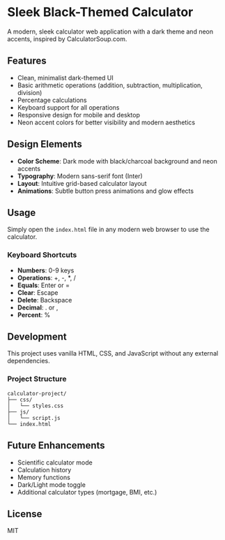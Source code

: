 # Sleek Black-Themed Calculator

A modern, sleek calculator web application with a dark theme and neon accents, inspired by CalculatorSoup.com.

## Features

- Clean, minimalist dark-themed UI
- Basic arithmetic operations (addition, subtraction, multiplication, division)
- Percentage calculations
- Keyboard support for all operations
- Responsive design for mobile and desktop
- Neon accent colors for better visibility and modern aesthetics

## Design Elements

- **Color Scheme**: Dark mode with black/charcoal background and neon accents
- **Typography**: Modern sans-serif font (Inter)
- **Layout**: Intuitive grid-based calculator layout
- **Animations**: Subtle button press animations and glow effects

## Usage

Simply open the `index.html` file in any modern web browser to use the calculator.

### Keyboard Shortcuts

- **Numbers**: 0-9 keys
- **Operations**: +, -, *, /
- **Equals**: Enter or =
- **Clear**: Escape
- **Delete**: Backspace
- **Decimal**: . or ,
- **Percent**: %

## Development

This project uses vanilla HTML, CSS, and JavaScript without any external dependencies.

### Project Structure

```
calculator-project/
├── css/
│   └── styles.css
├── js/
│   └── script.js
└── index.html
```

## Future Enhancements

- Scientific calculator mode
- Calculation history
- Memory functions
- Dark/Light mode toggle
- Additional calculator types (mortgage, BMI, etc.)

## License

MIT
